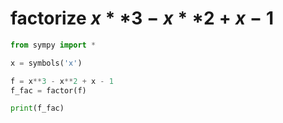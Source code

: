 # factorize  $x**3 - x**2 + x - 1$
```python
from sympy import *

x = symbols('x')

f = x**3 - x**2 + x - 1
f_fac = factor(f)

print(f_fac)
```
